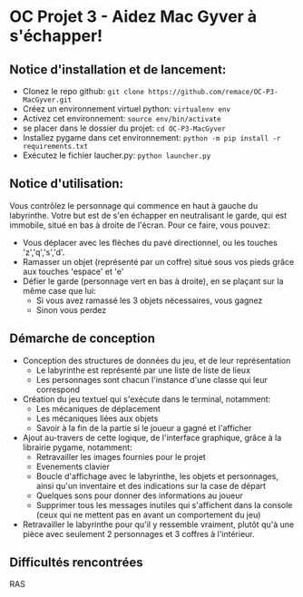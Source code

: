 # OC Projet 3 - Aidez Mac Gyver à s'échapper!

## Notice d'installation et de lancement:

* Clonez le repo github: `git clone https://github.com/remace/OC-P3-MacGyver.git`
* Créez un environnement virtuel python: `virtualenv env`
* Activez cet environnement: `source env/bin/activate`
* se placer dans le dossier du projet: `cd OC-P3-MacGyver`
* Installez pygame dans cet environnement: `python -m pip install -r requirements.txt`
* Exécutez le fichier laucher.py: `python launcher.py`

## Notice d'utilisation:

Vous contrôlez le personnage qui commence en haut à gauche du labyrinthe. Votre but est de s'en échapper en neutralisant le garde, qui est immobile, situé en bas à droite de l'écran.
Pour ce faire, vous pouvez:

* Vous déplacer avec les flèches du pavé directionnel, ou les touches 'z','q','s','d'.
* Ramasser un objet (représenté par un coffre) situé sous vos pieds grâce aux touches 'espace' et 'e'
* Défier le garde (personnage vert en bas à droite), en se plaçant sur la même case que lui:
    * Si vous avez ramassé les 3 objets nécessaires, vous gagnez
    * Sinon vous perdez
    
## Démarche de conception

* Conception des structures de données du jeu, et de leur représentation
    * Le labyrinthe est représenté par une liste de liste de lieux
    * Les personnages sont chacun l'instance d'une classe qui leur correspond
* Création du jeu textuel qui s'exécute dans le terminal, notamment:
    * Les mécaniques de déplacement
    * Les mécaniques liées aux objets
    * Savoir à la fin de la partie si le joueur a gagné et l'afficher
* Ajout au-travers de cette logique, de l'interface graphique, grâce à la librairie pygame, notamment:
    * Retravailler les images fournies pour le projet
    * Evenements clavier
    * Boucle d'affichage avec le labyrinthe, les objets et personnages, ainsi qu'un inventaire et des indications sur la case de départ
    * Quelques sons pour donner des informations au joueur
    * Supprimer tous les messages inutiles qui s'affichent dans la console (ceux qui ne mettent pas en avant un comportement du jeu)
* Retravailler le labyrinthe pour qu'il y ressemble vraiment, plutôt qu'à une pièce avec seulement 2 personnages et 3 coffres à l'intérieur.

## Difficultés rencontrées

RAS
